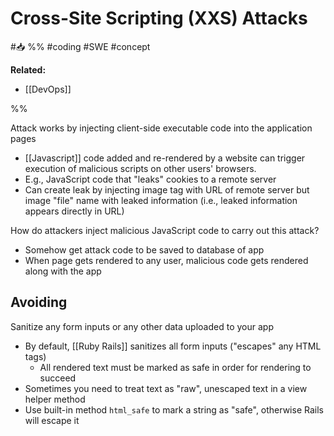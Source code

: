 # Cross-Site Scripting (XXS) Attacks
#📥 
%%
#coding #SWE 
#concept

**Related:**
-  [[DevOps]]

%%

Attack works by injecting client-side executable code into the application pages  
- [[Javascript]] code added and re-rendered by a website can trigger execution of malicious scripts on other users' browsers.  
- E.g., JavaScript code that "leaks" cookies to a remote server  
- Can create leak by injecting image tag with URL of remote server but image 
"file" name with leaked information (i.e., leaked information appears directly in URL)

How do attackers inject malicious JavaScript code to carry out this attack?  
- Somehow get attack code to be saved to database of app  
- When page gets rendered to any user, malicious code gets rendered along with the app

## Avoiding
Sanitize any form inputs or any other data uploaded to your app  
- By default, [[Ruby Rails]] sanitizes all form inputs ("escapes" any HTML tags)  
	- All rendered text must be marked as safe in order for rendering to succeed  
- Sometimes you need to treat text as "raw", unescaped text in a view helper method  
- Use built-in method `html_safe` to mark a string as "safe", otherwise Rails will escape it
